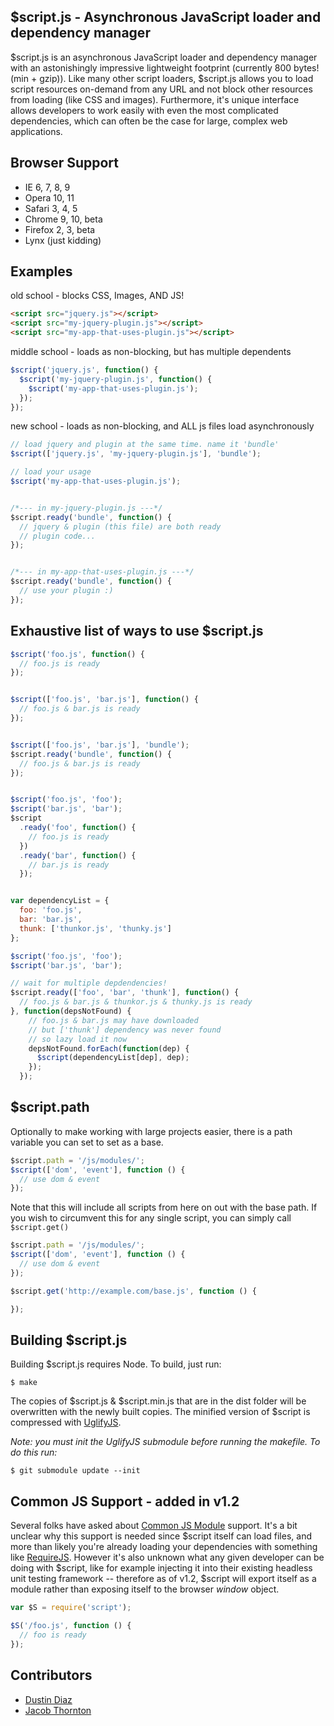 $script.js - Asynchronous JavaScript loader and dependency manager
------------------------------------------------------------------

$script.js is an asynchronous JavaScript loader and dependency manager with an astonishingly impressive lightweight footprint (currently 800 bytes! (min + gzip)). Like many other script loaders, $script.js allows you to load script resources on-demand from any URL and not block other resources from loading (like CSS and images). Furthermore, it's unique interface allows developers to work easily with even the most complicated dependencies, which can often be the case for large, complex web applications.

Browser Support
---------------
  * IE 6, 7, 8, 9
  * Opera 10, 11
  * Safari 3, 4, 5
  * Chrome 9, 10, beta
  * Firefox 2, 3, beta
  * Lynx (just kidding)

Examples
--------

old school - blocks CSS, Images, AND JS!

``` html
<script src="jquery.js"></script>
<script src="my-jquery-plugin.js"></script>
<script src="my-app-that-uses-plugin.js"></script>
```

middle school - loads as non-blocking, but has multiple dependents

``` js
$script('jquery.js', function() {
  $script('my-jquery-plugin.js', function() {
    $script('my-app-that-uses-plugin.js');
  });
});
```

new school - loads as non-blocking, and ALL js files load asynchronously

``` js
// load jquery and plugin at the same time. name it 'bundle'
$script(['jquery.js', 'my-jquery-plugin.js'], 'bundle');

// load your usage
$script('my-app-that-uses-plugin.js');


/*--- in my-jquery-plugin.js ---*/
$script.ready('bundle', function() {
  // jquery & plugin (this file) are both ready
  // plugin code...
});


/*--- in my-app-that-uses-plugin.js ---*/
$script.ready('bundle', function() {
  // use your plugin :)
});
```

Exhaustive list of ways to use $script.js
-----------------------------------------

``` js
$script('foo.js', function() {
  // foo.js is ready
});


$script(['foo.js', 'bar.js'], function() {
  // foo.js & bar.js is ready
});


$script(['foo.js', 'bar.js'], 'bundle');
$script.ready('bundle', function() {
  // foo.js & bar.js is ready
});


$script('foo.js', 'foo');
$script('bar.js', 'bar');
$script
  .ready('foo', function() {
    // foo.js is ready
  })
  .ready('bar', function() {
    // bar.js is ready
  });


var dependencyList = {
  foo: 'foo.js',
  bar: 'bar.js',
  thunk: ['thunkor.js', 'thunky.js']
};

$script('foo.js', 'foo');
$script('bar.js', 'bar');

// wait for multiple depdendencies!
$script.ready(['foo', 'bar', 'thunk'], function() {
  // foo.js & bar.js & thunkor.js & thunky.js is ready
}, function(depsNotFound) {
    // foo.js & bar.js may have downloaded
    // but ['thunk'] dependency was never found
    // so lazy load it now
    depsNotFound.forEach(function(dep) {
      $script(dependencyList[dep], dep);
    });
  });
```

$script.path
------------
Optionally to make working with large projects easier, there is a path variable you can set to set as a base.

``` js
$script.path = '/js/modules/';
$script(['dom', 'event'], function () {
  // use dom & event
});
```

Note that this will include all scripts from here on out with the base path. If you wish to circumvent this for any single script, you can simply call <code>$script.get()</code>

``` js
$script.path = '/js/modules/';
$script(['dom', 'event'], function () {
  // use dom & event
});

$script.get('http://example.com/base.js', function () {

});
```

Building $script.js
-------------------
Building $script.js requires Node. To build, just run:

    $ make

The copies of $script.js & $script.min.js that are in the dist folder will be overwritten with the newly built copies. The minified version of $script is compressed with [UglifyJS](https://github.com/mishoo/UglifyJS "UglifyJS").

*Note: you must init the UglifyJS submodule before running the makefile. To do this run:*

    $ git submodule update --init

Common JS Support - added in v1.2
-----------------

Several folks have asked about [Common JS Module](http://commonjs.org) support. It's a bit unclear why this support is needed since $script itself can load files, and more than likely you're already loading your dependencies with something like [RequireJS](http://requirejs.org/). However it's also unknown what any given developer can be doing with $script, like for example injecting it into their existing headless unit testing framework -- therefore as of v1.2, $script will export itself as a module rather than exposing itself to the browser _window_ object.

``` js
var $S = require('script');

$S('/foo.js', function () {
  // foo is ready
});
```

Contributors
------------
  * [Dustin Diaz](https://github.com/ded/script.js/commits/master?author=ded)
  * [Jacob Thornton](https://github.com/ded/script.js/commits/master?author=fat)